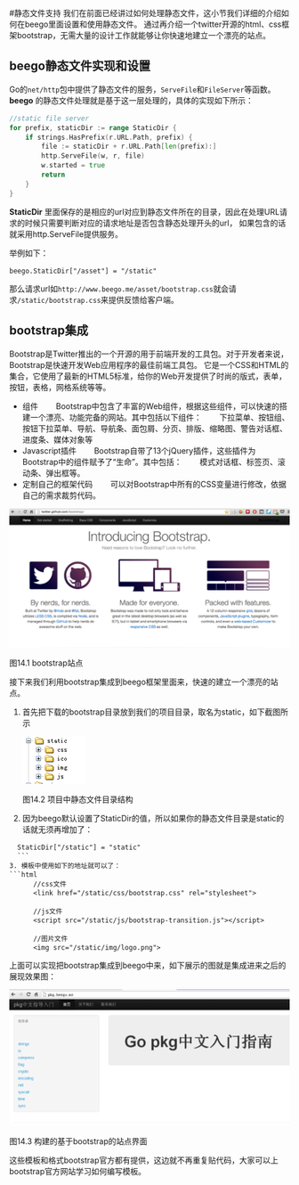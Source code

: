 #静态文件支持
我们在前面已经讲过如何处理静态文件，这小节我们详细的介绍如何在beego里面设置和使用静态文件。
通过再介绍一个twitter开源的html、css框架bootstrap，无需大量的设计工作就能够让你快速地建立一个漂亮的站点。

## beego静态文件实现和设置
Go的`net/http`包中提供了静态文件的服务，`ServeFile`和`FileServer`等函数。
**beego** 的静态文件处理就是基于这一层处理的，具体的实现如下所示：
```go
//static file server
for prefix, staticDir := range StaticDir {
	if strings.HasPrefix(r.URL.Path, prefix) {
		file := staticDir + r.URL.Path[len(prefix):]
		http.ServeFile(w, r, file)
		w.started = true
		return
	}
}
```
	
**StaticDir** 里面保存的是相应的url对应到静态文件所在的目录，因此在处理URL请求的时候只需要判断对应的请求地址是否包含静态处理开头的url，
如果包含的话就采用http.ServeFile提供服务。

举例如下：
```
beego.StaticDir["/asset"] = "/static"
```

那么请求url如`http://www.beego.me/asset/bootstrap.css`就会请求`/static/bootstrap.css`来提供反馈给客户端。	

## bootstrap集成
Bootstrap是Twitter推出的一个开源的用于前端开发的工具包。对于开发者来说，Bootstrap是快速开发Web应用程序的最佳前端工具包。
它是一个CSS和HTML的集合，它使用了最新的HTML5标准，给你的Web开发提供了时尚的版式，表单，按钮，表格，网格系统等等。

- 组件
　　Bootstrap中包含了丰富的Web组件，根据这些组件，可以快速的搭建一个漂亮、功能完备的网站。其中包括以下组件：
　　下拉菜单、按钮组、按钮下拉菜单、导航、导航条、面包屑、分页、排版、缩略图、警告对话框、进度条、媒体对象等
- Javascript插件
　　Bootstrap自带了13个jQuery插件，这些插件为Bootstrap中的组件赋予了“生命”。其中包括：
　　模式对话框、标签页、滚动条、弹出框等。
- 定制自己的框架代码
　　可以对Bootstrap中所有的CSS变量进行修改，依据自己的需求裁剪代码。

![](../images/14.1.bootstrap.png?raw=true)

图14.1 bootstrap站点

接下来我们利用bootstrap集成到beego框架里面来，快速的建立一个漂亮的站点。

1. 首先把下载的bootstrap目录放到我们的项目目录，取名为static，如下截图所示

	![](../images/14.1.bootstrap2.png?raw=true)
	
	图14.2 项目中静态文件目录结构

2. 因为beego默认设置了StaticDir的值，所以如果你的静态文件目录是static的话就无须再增加了：
  ```
	StaticDir["/static"] = "static"
	```
3. 模板中使用如下的地址就可以了：
  ```html
		//css文件
		<link href="/static/css/bootstrap.css" rel="stylesheet">
		
		//js文件
		<script src="/static/js/bootstrap-transition.js"></script>
		
		//图片文件
		<img src="/static/img/logo.png">
  ```
上面可以实现把bootstrap集成到beego中来，如下展示的图就是集成进来之后的展现效果图：

![](../images/14.1.bootstrap3.png?raw=true)

图14.3 构建的基于bootstrap的站点界面

这些模板和格式bootstrap官方都有提供，这边就不再重复贴代码，大家可以上bootstrap官方网站学习如何编写模板。

